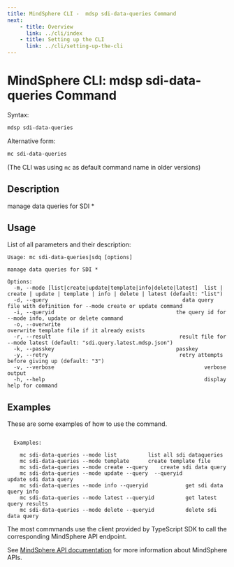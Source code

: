 ```yaml
---
title: MindSphere CLI -  mdsp sdi-data-queries Command
next:
    - title: Overview
      link: ../cli/index
    - title: Setting up the CLI
      link: ../cli/setting-up-the-cli
---
```



# MindSphere CLI: mdsp sdi-data-queries Command

Syntax:

```bash
mdsp sdi-data-queries
```

Alternative form:

```bash
mc sdi-data-queries
```

(The CLI was using `mc` as default command name in older versions)

## Description

manage data queries for SDI *

## Usage

List of all parameters and their description:

```text
Usage: mc sdi-data-queries|sdq [options]

manage data queries for SDI *

Options:
  -m, --mode [list|create|update|template|info|delete|latest]  list | create | update | template | info | delete | latest (default: "list")
  -d, --query                                           data query file with definition for --mode create or update command
  -i, --queryid                                       the query id for --mode info, update or delete command
  -o, --overwrite                                              overwrite template file if it already exists
  -r, --result                                         result file for --mode latest (default: "sdi.query.latest.mdsp.json")
  -k, --passkey                                       passkey
  -y, --retry                                          retry attempts before giving up (default: "3")
  -v, --verbose                                                verbose output
  -h, --help                                                   display help for command

```

## Examples

These are some examples of how to use the command. 

```text

  Examples:

    mc sdi-data-queries --mode list 		 list all sdi dataqueries
    mc sdi-data-queries --mode template 	 create template file
    mc sdi-data-queries --mode create --query  	 create sdi data query
    mc sdi-data-queries --mode update --query  --queryid                                                                                               		 update sdi data query
    mc sdi-data-queries --mode info --queryid    		 get sdi data query info
    mc sdi-data-queries --mode latest --queryid    		 get latest query results
    mc sdi-data-queries --mode delete --queryid  		 delete sdi data query

```

The most commmands use the client provided by TypeScript SDK to call the corresponding MindSphere API endpoint.

See [MindSphere API documentation](https://documentation.mindsphere.io/MindSphere/apis/index.html) for more information about MindSphere APIs.